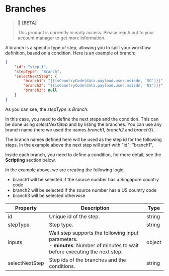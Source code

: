 # Branches

> 🚧 **[BETA]**
>
> This product is currently in early access. Please reach out to your account manager to get more information.
>

A branch is a specific type of step, allowing you to split your workflow definition, based on a condition.
Here is an example of branch:

```json
{
    "id": "step_1",
    "stepType": "Branch",
    "selectNextStep": {
        "branch1": "{{isCountryCode(data.payload.user.msisdn, 'SG')}}",
        "branch2": "{{isCountryCode(data.payload.user.msisdn, 'US')}}",
        "branch3": null
    }
}
```

As you can see, the *stepType* is *Branch*.

In this case, you need to define the next steps and the condition.
This can be done using *selectNextStep* and by listing the branches.
You can use any branch name (here we used the names *branch1*, *branch2* and *branch3*).

The branch names defined here will be used as the step id for the following steps.
In the example above the next step will start with "id": "branch1",

Inside each branch, you need to define a condition, for more detail, see the **Scripting** section below.

In the example above, we are creating the following logic:

- branch1 will be selected if the source number has a Singapore country code
- branch2 will be selected if the source number has a US country code
- branch3 will be selected otherwise

| Property   | Description                                                                                                                      | Type   |
|------------|----------------------------------------------------------------------------------------------------------------------------------|--------|
| id         | Unique id of the step.                                                                                                           | string |
| stepType   | Step type.                                                                                                                       | string |
| inputs     | Wait step supports the following input parameters.<br> - **minutes**: Number of minutes to wait before executing the next step.  | object |
| selectNextStep | Step ids of the branches and the conditions.                                                                                     | string |
